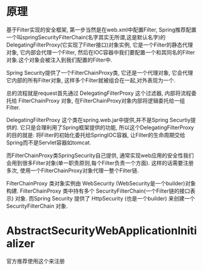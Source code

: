 # 原理

基于Filter实现的安全框架, 第一步当然是在web.xml中配置Filter,
Spring推荐配置一个叫springSecurityFilterChain(名字其实无所谓,这是默认名字)的
DelegatingFilterProxy(它实现了Filter接口)对象实例,
它是一个Filter的静态代理对象, 它内部会代理一个Filter,
然后在IOC容器中我们要配置一个和其同名的Filter对象.这个对象会被注入到我们配置的Filter中.

Spring Security提供了一个FilterChainProxy类,
它还是一个代理对象, 它会代理它内部的所有Filter对象,
这样多个Filter就被组合在一起,对外表现为一个.

总的流程就是request首先通过 DelegatingFilterProxy 这个过滤器,
内部将流程委托给 FilterChainProxy 对象,
在FilterChainProxy对象内部将逻辑委托给一组Filter.

DelegatingFilterProxy 这个类在spring.web.jar中提供,并不是Spring Securtiy提供的.
它只是合理利用了Spring框架提供的功能,
所以这个DelegatingFilterProxy的目的就是:
将Filter的初始化委托给SpringIOC容器,
让Filter的生命周期交给Spring而不是Servlet容器如tomcat.

而FilterChainProxy类SpringSecurity自己提供,
通常实现web应用的安全性我们会用到很多Filter对象(单一职责原则,每个Filter负责一个方面).
这样的话需要注册多次, 使用一个FilterChainProxy对象代理一整个Filter链.

FilterChainProxy 类对象实例由 WebSecurity (WebSecurity是一个builder)对象构建.
FilterChainProxy 类中持有多个 SecurityFilterChain(一个Filter链的接口表示) 对象.
而Spring Security 提供了 HttpSecurity (也是一个builder) 来创建一个 SecurityFilterChain 对象.

# AbstractSecurityWebApplicationInitializer

官方推荐使用这个来注册
